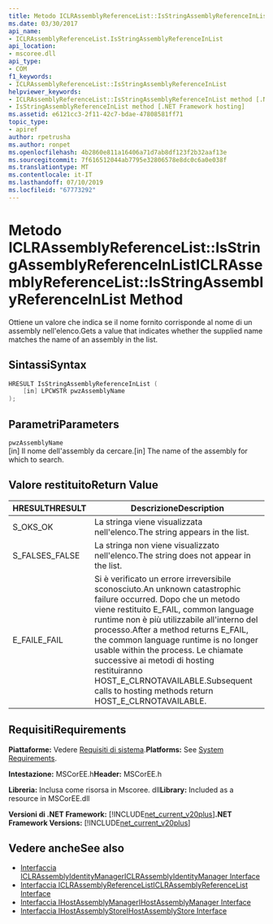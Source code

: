 ```yaml
---
title: Metodo ICLRAssemblyReferenceList::IsStringAssemblyReferenceInList
ms.date: 03/30/2017
api_name:
- ICLRAssemblyReferenceList.IsStringAssemblyReferenceInList
api_location:
- mscoree.dll
api_type:
- COM
f1_keywords:
- ICLRAssemblyReferenceList::IsStringAssemblyReferenceInList
helpviewer_keywords:
- ICLRAssemblyReferenceList::IsStringAssemblyReferenceInList method [.NET Framework hosting]
- IsStringAssemblyReferenceInList method [.NET Framework hosting]
ms.assetid: e6121cc3-2f11-42c7-bdae-47808581ff71
topic_type:
- apiref
author: rpetrusha
ms.author: ronpet
ms.openlocfilehash: 4b2860e811a16406a71d7ab8df123f2b32aaf13e
ms.sourcegitcommit: 7f616512044ab7795e32806578e8dc0c6a0e038f
ms.translationtype: MT
ms.contentlocale: it-IT
ms.lasthandoff: 07/10/2019
ms.locfileid: "67773292"
---
```

# <a name="iclrassemblyreferencelistisstringassemblyreferenceinlist-method"></a><span data-ttu-id="51989-102">Metodo ICLRAssemblyReferenceList::IsStringAssemblyReferenceInList</span><span class="sxs-lookup"><span data-stu-id="51989-102">ICLRAssemblyReferenceList::IsStringAssemblyReferenceInList Method</span></span>
<span data-ttu-id="51989-103">Ottiene un valore che indica se il nome fornito corrisponde al nome di un assembly nell'elenco.</span><span class="sxs-lookup"><span data-stu-id="51989-103">Gets a value that indicates whether the supplied name matches the name of an assembly in the list.</span></span>  
  
## <a name="syntax"></a><span data-ttu-id="51989-104">Sintassi</span><span class="sxs-lookup"><span data-stu-id="51989-104">Syntax</span></span>  
  
```cpp  
HRESULT IsStringAssemblyReferenceInList (  
    [in] LPCWSTR pwzAssemblyName  
);  
```  
  
## <a name="parameters"></a><span data-ttu-id="51989-105">Parametri</span><span class="sxs-lookup"><span data-stu-id="51989-105">Parameters</span></span>  
 `pwzAssemblyName`  
 <span data-ttu-id="51989-106">[in] Il nome dell'assembly da cercare.</span><span class="sxs-lookup"><span data-stu-id="51989-106">[in] The name of the assembly for which to search.</span></span>  
  
## <a name="return-value"></a><span data-ttu-id="51989-107">Valore restituito</span><span class="sxs-lookup"><span data-stu-id="51989-107">Return Value</span></span>  
  
|<span data-ttu-id="51989-108">HRESULT</span><span class="sxs-lookup"><span data-stu-id="51989-108">HRESULT</span></span>|<span data-ttu-id="51989-109">Descrizione</span><span class="sxs-lookup"><span data-stu-id="51989-109">Description</span></span>|  
|-------------|-----------------|  
|<span data-ttu-id="51989-110">S_OK</span><span class="sxs-lookup"><span data-stu-id="51989-110">S_OK</span></span>|<span data-ttu-id="51989-111">La stringa viene visualizzata nell'elenco.</span><span class="sxs-lookup"><span data-stu-id="51989-111">The string appears in the list.</span></span>|  
|<span data-ttu-id="51989-112">S_FALSE</span><span class="sxs-lookup"><span data-stu-id="51989-112">S_FALSE</span></span>|<span data-ttu-id="51989-113">La stringa non viene visualizzato nell'elenco.</span><span class="sxs-lookup"><span data-stu-id="51989-113">The string does not appear in the list.</span></span>|  
|<span data-ttu-id="51989-114">E_FAIL</span><span class="sxs-lookup"><span data-stu-id="51989-114">E_FAIL</span></span>|<span data-ttu-id="51989-115">Si è verificato un errore irreversibile sconosciuto.</span><span class="sxs-lookup"><span data-stu-id="51989-115">An unknown catastrophic failure occurred.</span></span> <span data-ttu-id="51989-116">Dopo che un metodo viene restituito E_FAIL, common language runtime non è più utilizzabile all'interno del processo.</span><span class="sxs-lookup"><span data-stu-id="51989-116">After a method returns E_FAIL, the common language runtime is no longer usable within the process.</span></span> <span data-ttu-id="51989-117">Le chiamate successive ai metodi di hosting restituiranno HOST_E_CLRNOTAVAILABLE.</span><span class="sxs-lookup"><span data-stu-id="51989-117">Subsequent calls to hosting methods return HOST_E_CLRNOTAVAILABLE.</span></span>|  
  
## <a name="requirements"></a><span data-ttu-id="51989-118">Requisiti</span><span class="sxs-lookup"><span data-stu-id="51989-118">Requirements</span></span>  
 <span data-ttu-id="51989-119">**Piattaforme:** Vedere [Requisiti di sistema](../../../../docs/framework/get-started/system-requirements.md).</span><span class="sxs-lookup"><span data-stu-id="51989-119">**Platforms:** See [System Requirements](../../../../docs/framework/get-started/system-requirements.md).</span></span>  
  
 <span data-ttu-id="51989-120">**Intestazione:** MSCorEE.h</span><span class="sxs-lookup"><span data-stu-id="51989-120">**Header:** MSCorEE.h</span></span>  
  
 <span data-ttu-id="51989-121">**Libreria:** Inclusa come risorsa in Mscoree. dll</span><span class="sxs-lookup"><span data-stu-id="51989-121">**Library:** Included as a resource in MSCorEE.dll</span></span>  
  
 <span data-ttu-id="51989-122">**Versioni di .NET Framework:** [!INCLUDE[net_current_v20plus](../../../../includes/net-current-v20plus-md.md)]</span><span class="sxs-lookup"><span data-stu-id="51989-122">**.NET Framework Versions:** [!INCLUDE[net_current_v20plus](../../../../includes/net-current-v20plus-md.md)]</span></span>  
  
## <a name="see-also"></a><span data-ttu-id="51989-123">Vedere anche</span><span class="sxs-lookup"><span data-stu-id="51989-123">See also</span></span>

- [<span data-ttu-id="51989-124">Interfaccia ICLRAssemblyIdentityManager</span><span class="sxs-lookup"><span data-stu-id="51989-124">ICLRAssemblyIdentityManager Interface</span></span>](../../../../docs/framework/unmanaged-api/hosting/iclrassemblyidentitymanager-interface.md)
- [<span data-ttu-id="51989-125">Interfaccia ICLRAssemblyReferenceList</span><span class="sxs-lookup"><span data-stu-id="51989-125">ICLRAssemblyReferenceList Interface</span></span>](../../../../docs/framework/unmanaged-api/hosting/iclrassemblyreferencelist-interface.md)
- [<span data-ttu-id="51989-126">Interfaccia IHostAssemblyManager</span><span class="sxs-lookup"><span data-stu-id="51989-126">IHostAssemblyManager Interface</span></span>](../../../../docs/framework/unmanaged-api/hosting/ihostassemblymanager-interface.md)
- [<span data-ttu-id="51989-127">Interfaccia IHostAssemblyStore</span><span class="sxs-lookup"><span data-stu-id="51989-127">IHostAssemblyStore Interface</span></span>](../../../../docs/framework/unmanaged-api/hosting/ihostassemblystore-interface.md)
